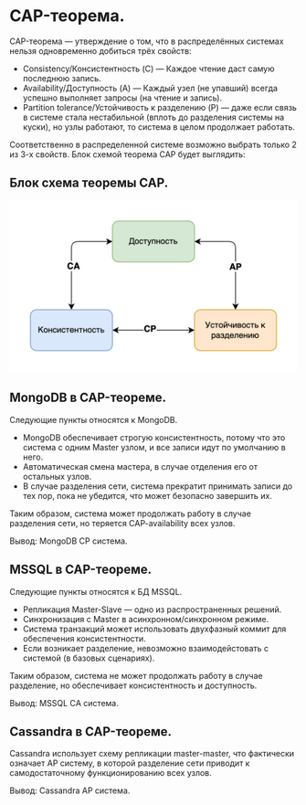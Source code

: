 # CAP-теорема.
CAP-теорема — утверждение о том, что в распределённых системах нельзя одновременно добиться трёх свойств:

- Consistency/Консистентность (C) — Каждое чтение даст самую последнюю запись.
- Availability/Доступность (A) — Каждый узел (не упавший) всегда успешно выполняет запросы (на чтение и запись).
- Partition tolerance/Устойчивость к разделению (P) — даже если связь в системе стала нестабильной (вплоть до разделения системы на куски), но узлы работают, то система в целом продолжает работать.

Соответственно в распределенной системе возможно выбрать только 2 из 3-х свойств.
Блок схемой теорема CAP будет выглядить:

## Блок схема теоремы CAP.
![alt text](https://github.com/nol1v3/OTUS-homework/blob/main/lesson_2/cap-teorema.png)

## MongoDB в CAP-теореме.
Следующие пункты относятся к MongoDB.

- MongoDB обеспечивает строгую консистентность, потому что это система с одним Master узлом, и все записи идут по умолчанию в него.
- Автоматическая смена мастера, в случае отделения его от остальных узлов.
- В случае разделения сети, система прекратит принимать записи до тех пор, пока не убедится, что может безопасно завершить их.

Таким образом, система может продолжать работу в случае разделения сети, но теряется CAP-availability всех узлов. 

Вывод: MongoDB CP система.

## MSSQL в CAP-теореме.
Следующие пункты относятся к БД MSSQL.

- Репликация Master-Slave — одно из распространенных решений.
- Синхронизация с Master в асинхронном/синхронном режиме.
- Система транзакций может использовать двухфазный коммит для обеспечения консистентности.
- Если возникает разделение, невозможно взаимодейстовать с системой (в базовых сценариях).

Таким образом, система не может продолжать работу в случае разделение, но обеспечивает консистентность и доступность. 

Вывод: MSSQL CА система.

## Cassandra в CAP-теореме.
Cassandra использует схему репликации master-master, что фактически означает AP систему, в которой разделение сети приводит к самодостаточному функционированию всех узлов.

Вывод: Cassandra AP система.
